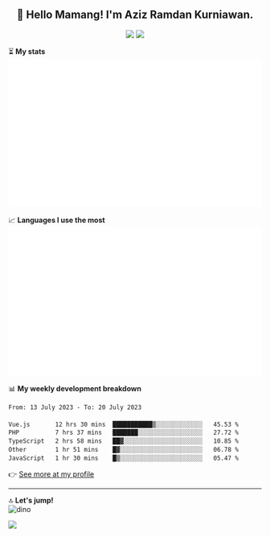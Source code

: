 <h2 align="center">👋 Hello Mamang! I'm Aziz Ramdan Kurniawan.</h2>  
<p align="center">
  <img src="https://komarev.com/ghpvc/?username=azizramdan">
  <img src="https://wakatime.com/badge/user/90056fa0-4c31-4eca-954e-2a3ac05896f9.svg">
</p>
    
⏳ **My stats**  
![](https://raw.githubusercontent.com/azizramdan/github-stats/master/generated/overview.svg#gh-dark-mode-only)

📈 **Languages I use the most**  
![](https://raw.githubusercontent.com/azizramdan/github-stats/master/generated/languages.svg#gh-dark-mode-only)

📊 **My weekly development breakdown**
<!--START_SECTION:waka-->

```txt
From: 13 July 2023 - To: 20 July 2023

Vue.js       12 hrs 30 mins  ███████████▒░░░░░░░░░░░░░   45.53 %
PHP          7 hrs 37 mins   ███████░░░░░░░░░░░░░░░░░░   27.72 %
TypeScript   2 hrs 58 mins   ██▓░░░░░░░░░░░░░░░░░░░░░░   10.85 %
Other        1 hr 51 mins    █▓░░░░░░░░░░░░░░░░░░░░░░░   06.78 %
JavaScript   1 hr 30 mins    █▒░░░░░░░░░░░░░░░░░░░░░░░   05.47 %
```

<!--END_SECTION:waka-->
👉 [See more at my profile](https://wakatime.com/@azizramdan)
***
🔝 **Let's jump!**  
![dino](https://raw.githubusercontent.com/azizramdan/azizramdan/master/dino.gif)  

![](https://hit.yhype.me/github/profile?user_id=27954794)
